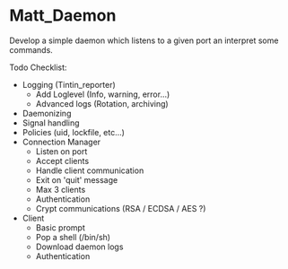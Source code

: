 # Matt_Daemon
Develop a simple daemon which listens to a given port an interpret some commands.

Todo Checklist:
 - Logging (Tintin_reporter)
    - Add Loglevel (Info, warning, error...)
    - Advanced logs (Rotation, archiving)
 - Daemonizing
 - Signal handling
 - Policies (uid, lockfile, etc...)
 - Connection Manager
    - Listen on port
    - Accept clients
    - Handle client communication
    - Exit on 'quit' message
    - Max 3 clients
    - Authentication
    - Crypt communications (RSA / ECDSA / AES ?)
 - Client
    - Basic prompt
    - Pop a shell (/bin/sh)
    - Download daemon logs
    - Authentication
